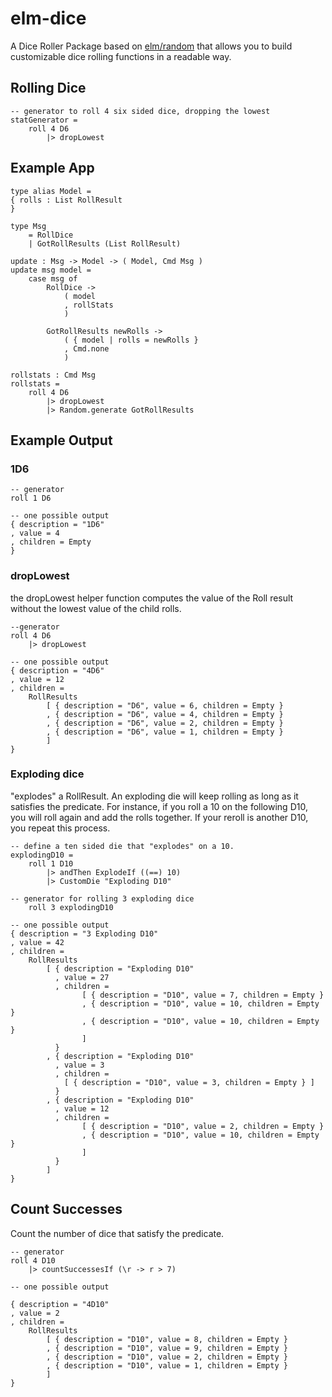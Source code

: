 # elm-dice  
  
A Dice Roller Package based on [elm/random](https://package.elm-lang.org/packages/elm/random/latest/) that allows you to build customizable dice rolling functions in a readable way.  

## Rolling Dice
    -- generator to roll 4 six sided dice, dropping the lowest
    statGenerator =
        roll 4 D6
            |> dropLowest


## Example App
    type alias Model =
    { rolls : List RollResult
    }

    type Msg
        = RollDice
        | GotRollResults (List RollResult)

    update : Msg -> Model -> ( Model, Cmd Msg )
    update msg model =
        case msg of
            RollDice ->
                ( model
                , rollStats
                )

            GotRollResults newRolls ->
                ( { model | rolls = newRolls }
                , Cmd.none
                )

    rollstats : Cmd Msg
    rollstats =
        roll 4 D6
            |> dropLowest
            |> Random.generate GotRollResults
  
## Example Output  

### 1D6
    -- generator
    roll 1 D6

    -- one possible output
    { description = "1D6"
    , value = 4
    , children = Empty
    }  
     
### dropLowest  
the dropLowest helper function computes the value of the Roll result without the lowest value of the child rolls.
    
    --generator 
    roll 4 D6 
        |> dropLowest  
      
    -- one possible output
    { description = "4D6"
    , value = 12
    , children = 
        RollResults
            [ { description = "D6", value = 6, children = Empty }
            , { description = "D6", value = 4, children = Empty }
            , { description = "D6", value = 2, children = Empty }
            , { description = "D6", value = 1, children = Empty }
            ]
    }

### Exploding dice 
"explodes" a RollResult.  An exploding die will keep rolling as long as it satisfies the predicate. For instance, if you roll a 10 on the following D10, you will roll again and add the rolls together. If your reroll is another D10, you repeat this process.

    -- define a ten sided die that "explodes" on a 10.
    explodingD10 =
        roll 1 D10
            |> andThen ExplodeIf ((==) 10)
            |> CustomDie "Exploding D10"

    -- generator for rolling 3 exploding dice
        roll 3 explodingD10

    -- one possible output
    { description = "3 Exploding D10"
    , value = 42
    , children = 
        RollResults
            [ { description = "Exploding D10"
              , value = 27
              , children =  
                    [ { description = "D10", value = 7, children = Empty }
                    , { description = "D10", value = 10, children = Empty }
                    , { description = "D10", value = 10, children = Empty }
                    ]
              }
            , { description = "Exploding D10"
              , value = 3
              , children = 
                [ { description = "D10", value = 3, children = Empty } ] 
              }
            , { description = "Exploding D10"
              , value = 12
              , children =  
                    [ { description = "D10", value = 2, children = Empty }
                    , { description = "D10", value = 10, children = Empty }
                    ]
              }
            ]
    }       


## Count Successes  
Count the number of dice that satisfy the predicate.

    -- generator 
    roll 4 D10 
        |> countSuccessesIf (\r -> r > 7)

    -- one possible output  

    { description = "4D10"
    , value = 2
    , children = 
        RollResults
            [ { description = "D10", value = 8, children = Empty }
            , { description = "D10", value = 9, children = Empty }
            , { description = "D10", value = 2, children = Empty }
            , { description = "D10", value = 1, children = Empty }
            ]
    }